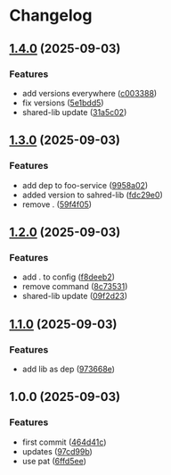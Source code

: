 # Changelog

## [1.4.0](https://github.com/ardetrick/release-please-playground/compare/v1.3.0...v1.4.0) (2025-09-03)


### Features

* add versions everywhere ([c003388](https://github.com/ardetrick/release-please-playground/commit/c0033883a8cd8b8eea78cf219ee66acb86d13c22))
* fix versions ([5e1bdd5](https://github.com/ardetrick/release-please-playground/commit/5e1bdd5ed3026553046fb7eb2495da706e77b550))
* shared-lib update ([31a5c02](https://github.com/ardetrick/release-please-playground/commit/31a5c02d5e7f1a5f06c50f7fe1e8542680656734))

## [1.3.0](https://github.com/ardetrick/release-please-playground/compare/v1.2.0...v1.3.0) (2025-09-03)


### Features

* add dep to foo-service ([9958a02](https://github.com/ardetrick/release-please-playground/commit/9958a02edcc30348f808c9f997039056e085f13b))
* added version to sahred-lib ([fdc29e0](https://github.com/ardetrick/release-please-playground/commit/fdc29e0ad463418d8af7d7e2b584233f7f99aedf))
* remove . ([59f4f05](https://github.com/ardetrick/release-please-playground/commit/59f4f05d0ec75069e17c380c63c04897128ca0e2))

## [1.2.0](https://github.com/ardetrick/release-please-playground/compare/v1.1.0...v1.2.0) (2025-09-03)


### Features

* add . to config ([f8deeb2](https://github.com/ardetrick/release-please-playground/commit/f8deeb2abf391fbf2aef5e200ef762c5150a8d8a))
* remove command ([8c73531](https://github.com/ardetrick/release-please-playground/commit/8c73531971071f00b974aa0870f60e3c53154575))
* shared-lib update ([09f2d23](https://github.com/ardetrick/release-please-playground/commit/09f2d23b06c37d05e29c9218ac02adf0d86d08de))

## [1.1.0](https://github.com/ardetrick/release-please-playground/compare/v1.0.0...v1.1.0) (2025-09-03)


### Features

* add lib as dep ([973668e](https://github.com/ardetrick/release-please-playground/commit/973668ea9a92c6b69e0015446eaa6c41d3442e18))

## 1.0.0 (2025-09-03)


### Features

* first commit ([464d41c](https://github.com/ardetrick/release-please-playground/commit/464d41c9ed374a96a90cd8e1f9ccc555db4cfbd7))
* updates ([97cd99b](https://github.com/ardetrick/release-please-playground/commit/97cd99b40df1c618d61ee273fe57f13d6897079e))
* use pat ([6ffd5ee](https://github.com/ardetrick/release-please-playground/commit/6ffd5eeaf8a090e9f424f587f81d5295804eedb8))
